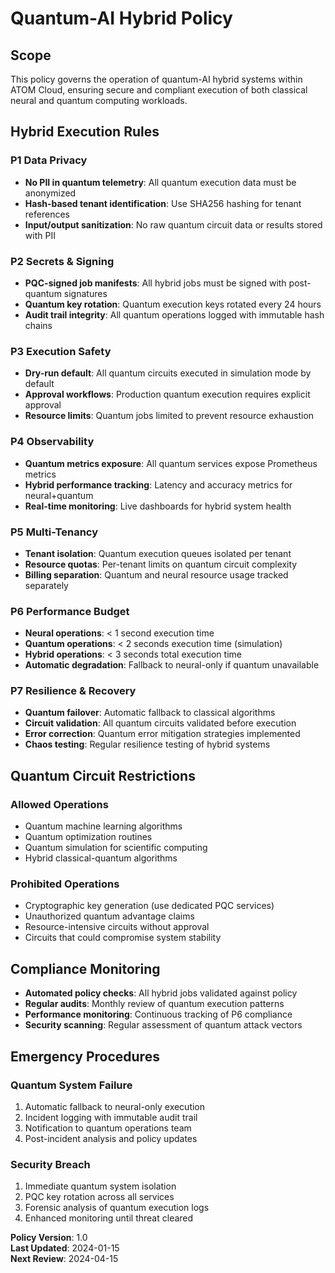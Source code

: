 # Quantum-AI Hybrid Policy

## Scope
This policy governs the operation of quantum-AI hybrid systems within ATOM Cloud, ensuring secure and compliant execution of both classical neural and quantum computing workloads.

## Hybrid Execution Rules

### P1 Data Privacy
- **No PII in quantum telemetry**: All quantum execution data must be anonymized
- **Hash-based tenant identification**: Use SHA256 hashing for tenant references
- **Input/output sanitization**: No raw quantum circuit data or results stored with PII

### P2 Secrets & Signing
- **PQC-signed job manifests**: All hybrid jobs must be signed with post-quantum signatures
- **Quantum key rotation**: Quantum execution keys rotated every 24 hours
- **Audit trail integrity**: All quantum operations logged with immutable hash chains

### P3 Execution Safety
- **Dry-run default**: All quantum circuits executed in simulation mode by default
- **Approval workflows**: Production quantum execution requires explicit approval
- **Resource limits**: Quantum jobs limited to prevent resource exhaustion

### P4 Observability
- **Quantum metrics exposure**: All quantum services expose Prometheus metrics
- **Hybrid performance tracking**: Latency and accuracy metrics for neural+quantum
- **Real-time monitoring**: Live dashboards for hybrid system health

### P5 Multi-Tenancy
- **Tenant isolation**: Quantum execution queues isolated per tenant
- **Resource quotas**: Per-tenant limits on quantum circuit complexity
- **Billing separation**: Quantum and neural resource usage tracked separately

### P6 Performance Budget
- **Neural operations**: < 1 second execution time
- **Quantum operations**: < 2 seconds execution time (simulation)
- **Hybrid operations**: < 3 seconds total execution time
- **Automatic degradation**: Fallback to neural-only if quantum unavailable

### P7 Resilience & Recovery
- **Quantum failover**: Automatic fallback to classical algorithms
- **Circuit validation**: All quantum circuits validated before execution
- **Error correction**: Quantum error mitigation strategies implemented
- **Chaos testing**: Regular resilience testing of hybrid systems

## Quantum Circuit Restrictions

### Allowed Operations
- Quantum machine learning algorithms
- Quantum optimization routines
- Quantum simulation for scientific computing
- Hybrid classical-quantum algorithms

### Prohibited Operations
- Cryptographic key generation (use dedicated PQC services)
- Unauthorized quantum advantage claims
- Resource-intensive circuits without approval
- Circuits that could compromise system stability

## Compliance Monitoring

- **Automated policy checks**: All hybrid jobs validated against policy
- **Regular audits**: Monthly review of quantum execution patterns
- **Performance monitoring**: Continuous tracking of P6 compliance
- **Security scanning**: Regular assessment of quantum attack vectors

## Emergency Procedures

### Quantum System Failure
1. Automatic fallback to neural-only execution
2. Incident logging with immutable audit trail
3. Notification to quantum operations team
4. Post-incident analysis and policy updates

### Security Breach
1. Immediate quantum system isolation
2. PQC key rotation across all services
3. Forensic analysis of quantum execution logs
4. Enhanced monitoring until threat cleared

**Policy Version**: 1.0  
**Last Updated**: 2024-01-15  
**Next Review**: 2024-04-15